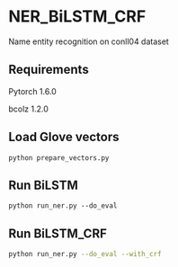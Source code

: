 # NER_BiLSTM_CRF

Name entity recognition on conll04 dataset

## Requirements

Pytorch 1.6.0

bcolz 1.2.0

## Load Glove vectors

```shell
python prepare_vectors.py
```

## Run BiLSTM

```shell
python run_ner.py --do_eval
```

## Run BiLSTM_CRF

```sh
python run_ner.py --do_eval --with_crf
```

